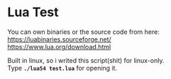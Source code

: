 # Lua Test

You can own binaries or the source code from here: <br>
https://luabinaries.sourceforge.net/ <br> https://www.lua.org/download.html

Built in linux, so i writed this script(shit) for linux-only. <br>
Type **`./lua54 test.lua`** for opening it.

